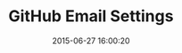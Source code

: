 ---
layout: post
title:  "GitHub Email Settings"
date:   2015-06-27 16:00:20
categories: github
tags: account profile settings error alert warning
screenshot: github-personal-settings-3.jpg
alt-screenshots: 
- github-personal-settings-3-error.jpg
---